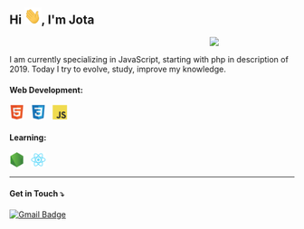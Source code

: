 ## Hi <img src="https://raw.githubusercontent.com/ABSphreak/ABSphreak/master/gifs/Hi.gif" width="30px">, I'm Jota

<img src="https://www.flaticon.com/svg/static/icons/svg/479/479026.svg" align="right" width=150 /><br>

I am currently specializing in JavaScript, starting with php in description of 2019. Today I try to evolve, study, improve my knowledge.

#### Web Development: <br>
<img height="26" alt="HTML" src="https://raw.githubusercontent.com/devicons/devicon/master/icons/html5/html5-original.svg"> &nbsp;
<img height="26" alt="CSS" src="https://raw.githubusercontent.com/devicons/devicon/master/icons/css3/css3-original.svg"> &nbsp;
<img height="26" alt="Javascript" src="https://raw.githubusercontent.com/devicons/devicon/master/icons/javascript/javascript-original.svg">

#### Learning: <br>
<img height="26" alt="NodeJS" src="https://raw.githubusercontent.com/devicons/devicon/master/icons/nodejs/nodejs-original.svg"> &nbsp;
<img height="26" alt="React" src="https://raw.githubusercontent.com/devicons/devicon/master/icons/react/react-original.svg"> &nbsp;

<hr>

#### Get in Touch ⤵️

[![Gmail Badge](https://img.shields.io/badge/GMAIL-%23DC322F.svg?&style=for-the-badge&logo=gmail&logoColor=white)](mailto:httpsjotaa@gmail.com)

